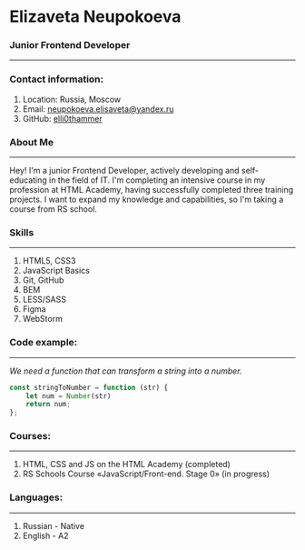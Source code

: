 # Elizaveta Neupokoeva

### Junior Frontend Developer
---
### Contact information:
1. Location: Russia, Moscow
2. Email: neupokoeva.elisaveta@yandex.ru
3. GitHub: [elli0thammer](https://github.com/elli0thammer)

### About Me
---
Hey! I'm a junior Frontend Developer, actively developing and self-educating in the field of IT. 
I'm completing an intensive course in my profession at HTML Academy, having successfully completed three training projects. 
I want to expand my knowledge and capabilities, so I'm taking a course from RS school.

### Skills
---
1. HTML5, CSS3
2. JavaScript Basics
3. Git, GitHub
4. BEM
5. LESS/SASS
6. Figma
7. WebStorm

### Code example:
---
*We need a function that can transform a string into a number.*
```javascript
const stringToNumber = function (str) {
    let num = Number(str)
    return num;
};
```

### Courses:
---
1. HTML, CSS and JS on the HTML Academy (completed)
2. RS Schools Course «JavaScript/Front-end. Stage 0» (in progress)

### Languages:
---
1. Russian - Native
2. English - A2
